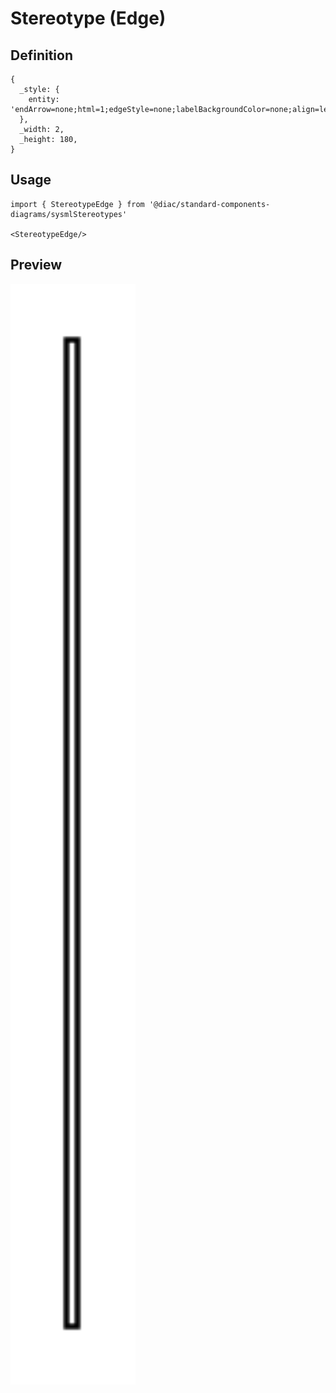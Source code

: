 # Stereotype (Edge)

## Definition

```
{
  _style: { 
    entity: 'endArrow=none;html=1;edgeStyle=none;labelBackgroundColor=none;align=left;fontStyle=1;fontSize=10;',
  },
  _width: 2,
  _height: 180,
}
```

## Usage

```
import { StereotypeEdge } from '@diac/standard-components-diagrams/sysmlStereotypes'

<StereotypeEdge/>
```

## Preview

<img src="./stereotype-edge.png" width="200"/>
